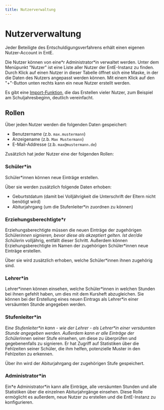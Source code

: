 ```yaml
---
title: Nutzerverwaltung
---
```


# Nutzerverwaltung

Jeder Beteiligte des Entschuldigungsverfahrens erhält einen eigenen Nutzer-Account in EntE.

Die Nutzer können von eine\*r Administrator\*in verwaltet werden.
Unter dem Menüpunkt "Nutzer" ist eine Liste aller Nutzer der EntE-Instanz zu finden.
Durch Klick auf einen Nutzer in dieser Tabelle öffnet sich eine Maske, in der die Daten des Nutzers angepasst werden können.
Mit einem Klick auf den "+"-Button unten rechts kann ein neue Nutzer erstellt werden.

Es gibt eine [Import-Funktion](./user-import/user-import-from-csv.md), die das Erstellen vieler Nutzer, zum Beispiel am Schuljahresbeginn, deutlich vereinfacht.

## Rollen

Über jeden Nutzer werden die folgenden Daten gespeichert:

- Benutzername (z.b. `max.mustermann`)
- Anzeigename (z.b. `Max Mustermann`)
- E-Mail-Addresse (z.b. `max@mustermann.de`)

Zusätzlich hat jeder Nutzer eine der folgenden Rollen:

### Schüler\*in

Schüler\*innen können neue Einträge erstellen.

Über sie werden zusätzlich folgende Daten erhoben:

- Geburtstdatum (damit bei Volljährigkeit die Unterschrift der Eltern nicht benötigt wird)
- Abiturjahrgang (um die Stufenleiter\*in zuordnen zu können)

### Erziehungsberechtigte\*r

Erziehungsberechtigte müssen die neuen Einträge der zugehörigen Schüler*innen signieren, bevor diese als akzeptiert gelten.
Ist der/die Schüler*in volljährig, entfällt dieser Schritt.
Außerdem können Erziehungsberechtigte im Namen der zugehörigen Schüler\*innen neue Einträge erstellen.

Über sie wird zusätzlich erhoben, welche Schüler\*innen ihnen zugehörig sind.

### Lehrer\*in

Lehrer\*innen können einsehen, welche Schüler\*innen in welchen Stunden bei ihnen gefehlt haben, um dies mit dem Kursheft abzugleichen.
Sie können bei der Erstellung eines neuen Eintrags als Lehrer\*in einer versäumten Stunde angegeben werden.

### Stufenleiter\*in

Ein*e Stufenleiter\*in kann - wie der Lehrer - als Lehrer\*in einer versäumten Stunde angegeben werden.
Außerdem kann er alle Einträge der Schüler*innen seiner Stufe einsehen, um diese zu überprüfen und gegebenenfalls zu signieren.
Er hat Zugriff auf Statistiken über die Fehlzeiten seiner Schüler, die ihm helfen, potenzielle Muster in den Fehlzeiten zu erkennen.

Über ihn wird der Abiturjahrgang der zugehörigen Stufe gespeichert.

### Administrator\*in

Ein\*e Administrator\*in kann alle Einträge, alle versäumten Stunden und alle Statistiken über die einzelnen Abiturjahrgänge einsehen.
Diese Rolle ermöglicht es außerdem, neue Nutzer zu erstellen und die EntE-Instanz zu konfigurieren.
